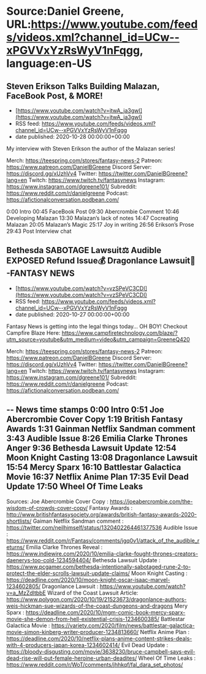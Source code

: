 # Source:Daniel Greene, URL:https://www.youtube.com/feeds/videos.xml?channel_id=UCw--xPGVVxYzRsWyV1nFqgg, language:en-US

## Steven Erikson Talks Building Malazan, FaceBook Post, & MORE!
 - [https://www.youtube.com/watch?v=jtwA_ja3gwI](https://www.youtube.com/watch?v=jtwA_ja3gwI)
 - RSS feed: https://www.youtube.com/feeds/videos.xml?channel_id=UCw--xPGVVxYzRsWyV1nFqgg
 - date published: 2020-10-28 00:00:00+00:00

My interview with Steven Erikson the author of the Malazan series! 

Merch: https://teespring.com/stores/fantasy-news-2
Patreon: https://www.patreon.com/DanielBGreene
Discord Server: https://discord.gg/xUzhVv4
Twitter: https://twitter.com/DanielBGreene?lang=en
Twitch: https://www.twitch.tv/fantasynews
Instagram: https://www.instagram.com/dgreene101/
Subreddit: https://www.reddit.com/r/danielgreene
Podcast: https://afictionalconversation.podbean.com/

0:00 Intro
00:45 FaceBook Post
09:30 Abercrombie Comment
10:46 Developing Malazan
13:30 Malazan’s lack of notes
14:47 Cocreating Malazan
20:05 Malazan’s Magic
25:17 Joy in writing
26:56 Erikson’s Prose
29:43 Post Interview chat

## Bethesda SABOTAGE Lawsuit⚖️ Audible EXPOSED Refund Issue💰 Dragonlance Lawsuit🐉 -FANTASY NEWS
 - [https://www.youtube.com/watch?v=vzSPeVC3CDI](https://www.youtube.com/watch?v=vzSPeVC3CDI)
 - RSS feed: https://www.youtube.com/feeds/videos.xml?channel_id=UCw--xPGVVxYzRsWyV1nFqgg
 - date published: 2020-10-27 00:00:00+00:00

Fantasy News is getting into the legal things today… OH BOY! 
Checkout Campfire Blaze Here: https://www.campfiretechnology.com/blaze/?utm_source=youtube&utm_medium=video&utm_campaign=GreeneQ420

Merch: https://teespring.com/stores/fantasy-news-2
Patreon: https://www.patreon.com/DanielBGreene
Discord Server: https://discord.gg/xUzhVv4
Twitter: https://twitter.com/DanielBGreene?lang=en
Twitch: https://www.twitch.tv/fantasynews
Instagram: https://www.instagram.com/dgreene101/
Subreddit: https://www.reddit.com/r/danielgreene
Podcast: https://afictionalconversation.podbean.com/

--
News time stamps
0:00 Intro
0:51 Joe Abercrombie Cover Copy
1:19 British Fantasy Awards
1:31 Gainman Netflix Sandman comment 
3:43 Audible Issue
8:26 Emilia Clarke Thrones Anger
9:36 Bethesda Lawsuit Update
12:54 Moon Knight Casting
13:08 Dragonlance Lawsuit
15:54 Mercy Sparx
16:10 Battlestar Galactica Movie
16:37 Netflix Anime Plan
17:35 Evil Dead Update
17:50 Wheel Of Time Leaks
--

Sources:
Joe Abercrombie Cover Copy : https://joeabercrombie.com/the-wisdom-of-crowds-cover-copy/ 
Fantasy Awards : http://www.britishfantasysociety.org/awards/british-fantasy-awards-2020-shortlists/
Gaiman Netflix Sandman comment : https://twitter.com/neilhimself/status/1320402264461377536
Audible Issue : https://www.reddit.com/r/Fantasy/comments/jgq0v1/attack_of_the_audible_returns/ 
Emilia Clarke Thrones Reveal : https://www.indiewire.com/2020/10/emilia-clarke-fought-thrones-creators-daenerys-too-cold-1234594404/ 
Bethesda Lawsuit Update : https://www.pcgamer.com/bethesda-intentionally-sabotaged-rune-2-to-protect-the-elder-scrolls-lawsuit-update-claims/ 
Moon Knight Casting : https://deadline.com/2020/10/moon-knight-oscar-isaac-marvel-1234602805/
Dragonlance Lawsuit : https://www.youtube.com/watch?v=a_MzZdltbbE 
Wizard of the Coast Lawsuit Article: https://www.polygon.com/2020/10/19/21523673/dragonlance-authors-weis-hickman-sue-wizards-of-the-coast-dungeons-and-dragons 
Mery Sparx : https://deadline.com/2020/10/mgm-comic-book-mercy-sparx-movie-she-demon-from-hell-existential-crisis-1234600385/ 
Battlestar Galactica Movie : https://variety.com/2020/film/news/battlestar-galactica-movie-simon-kinberg-writer-producer-1234813660/ 
Netflix Anime Plan : https://deadline.com/2020/10/netflix-plans-anime-content-strikes-deals-with-4-producers-japan-korea-1234602414/ 
Evil Dead Update : https://bloody-disgusting.com/movie/3638230/bruce-campbell-says-evil-dead-rise-will-put-female-heroine-urban-deadites/
Wheel Of Time Leaks : https://www.reddit.com/r/WoT/comments/jhhkqf/fal_dara_set_photos/

